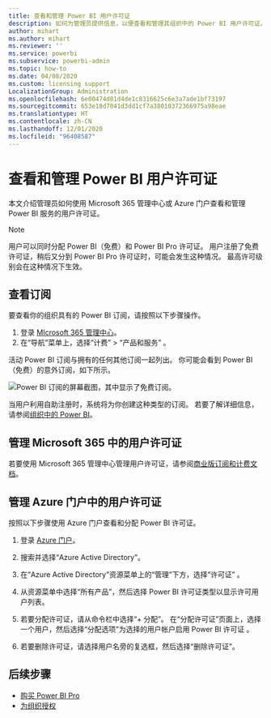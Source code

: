 ```yaml
---
title: 查看和管理 Power BI 用户许可证
description: 如何为管理员提供信息，以便查看和管理其组织中的 Power BI 用户许可证。
author: mihart
ms.author: mihart
ms.reviewer: ''
ms.service: powerbi
ms.subservice: powerbi-admin
ms.topic: how-to
ms.date: 04/08/2020
ms.custom: licensing support
LocalizationGroup: Administration
ms.openlocfilehash: 6e00474d81d4de1c8316625c6e3a7ade1bf73197
ms.sourcegitcommit: 653e18d7041d3dd1cf7a38010372366975a98eae
ms.translationtype: HT
ms.contentlocale: zh-CN
ms.lasthandoff: 12/01/2020
ms.locfileid: "96408587"
---
```

# <a name="view-and-manage-power-bi-user-licenses"></a>查看和管理 Power BI 用户许可证

本文介绍管理员如何使用 Microsoft 365 管理中心或 Azure 门户查看和管理 Power BI 服务的用户许可证。

> [!NOTE]
>
>用户可以同时分配 Power BI（免费）和 Power BI Pro 许可证。 用户注册了免费许可证，稍后又分到 Power BI Pro 许可证时，可能会发生这种情况。 最高许可级别会在这种情况下生效。
>

## <a name="view-your-subscriptions"></a>查看订阅

要查看你的组织具有的 Power BI 订阅，请按照以下步骤操作。

1. 登录 [MIcrosoft 365 管理中心](https://admin.microsoft.com)。
2. 在“导航”菜单上，选择“计费” > “产品和服务” 。

活动 Power BI 订阅与拥有的任何其他订阅一起列出。 你可能会看到 Power BI（免费）的意外订阅，如下所示。

  ![Power BI 订阅的屏幕截图，其中显示了免费订阅。](media/service-admin-manage-licenses/power-bi-free-user-activated.png)

当用户利用自助注册时，系统将为你创建这种类型的订阅。 若要了解详细信息，请参阅[组织中的 Power BI](/microsoft-365/admin/misc/power-bi-in-your-organization?view=o365-worldwide)。

## <a name="manage-user-licenses-in-microsoft-365"></a>管理 Microsoft 365 中的用户许可证

若要使用 Microsoft 365 管理中心管理用户许可证，请参阅[商业版订阅和计费文档](/microsoft-365/commerce/?view=o365-worldwide)。

## <a name="manage-user-licenses-in-azure-portal"></a>管理 Azure 门户中的用户许可证

按照以下步骤使用 Azure 门户查看和分配 Power BI 许可证。

1. 登录 [Azure 门户](https://portal.azure.com)。

2. 搜索并选择“Azure Active Directory”。

3. 在“Azure Active Directory”资源菜单上的“管理”下方，选择“许可证” 。

4. 从资源菜单中选择“所有产品”，然后选择 Power BI 许可证类型以显示许可用户列表。

5. 若要分配许可证，请从命令栏中选择“+ 分配”。 在“分配许可证”页面上，选择一个用户，然后选择“分配选项”为选择的用户帐户启用 Power BI 许可证 。

6. 若要删除许可证，请选择用户名旁的复选框，然后选择“删除许可证”。

## <a name="next-steps"></a>后续步骤

- [购买 Power BI Pro](service-admin-purchasing-power-bi-pro.md)
- [为组织授权](service-admin-licensing-organization.md)